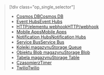 
> [!div class="op_single_selector"]
> * [<span data-ttu-id="99feb-101">Cosmos DB</span><span class="sxs-lookup"><span data-stu-id="99feb-101">Cosmos DB</span></span>](../articles/azure-functions/functions-bindings-documentdb.md)  
> * [<span data-ttu-id="99feb-102">Event Hubs</span><span class="sxs-lookup"><span data-stu-id="99feb-102">Event Hubs</span></span>](../articles/azure-functions/functions-bindings-event-hubs.md)  
> * [<span data-ttu-id="99feb-103">HTTP/elementu webhook</span><span class="sxs-lookup"><span data-stu-id="99feb-103">HTTP/webhook</span></span>](../articles/azure-functions/functions-bindings-http-webhook.md)  
> * [<span data-ttu-id="99feb-104">Mobile Apps</span><span class="sxs-lookup"><span data-stu-id="99feb-104">Mobile Apps</span></span>](../articles/azure-functions/functions-bindings-mobile-apps.md)  
> * [<span data-ttu-id="99feb-105">Notification Hubs</span><span class="sxs-lookup"><span data-stu-id="99feb-105">Notification Hubs</span></span>](../articles/azure-functions/functions-bindings-notification-hubs.md)  
> * [<span data-ttu-id="99feb-106">Service Bus</span><span class="sxs-lookup"><span data-stu-id="99feb-106">Service Bus</span></span>](../articles/azure-functions/functions-bindings-service-bus.md)  
> * [<span data-ttu-id="99feb-107">Kolejki magazynu</span><span class="sxs-lookup"><span data-stu-id="99feb-107">Storage Queue</span></span>](../articles/azure-functions/functions-bindings-storage-queue.md)  
> * [<span data-ttu-id="99feb-108">Obiektu Blob magazynu</span><span class="sxs-lookup"><span data-stu-id="99feb-108">Storage Blob</span></span>](../articles/azure-functions/functions-bindings-storage-blob.md)  
> * [<span data-ttu-id="99feb-109">Tabela magazynu</span><span class="sxs-lookup"><span data-stu-id="99feb-109">Storage Table</span></span>](../articles/azure-functions/functions-bindings-storage-table.md)  
> * [<span data-ttu-id="99feb-110">Czasomierz</span><span class="sxs-lookup"><span data-stu-id="99feb-110">Timer</span></span>](../articles/azure-functions/functions-bindings-timer.md)  
> * [<span data-ttu-id="99feb-111">Twilio</span><span class="sxs-lookup"><span data-stu-id="99feb-111">Twilio</span></span>](../articles/azure-functions/functions-bindings-twilio.md)  
> 
> 
